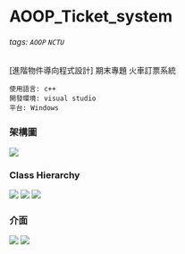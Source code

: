 # AOOP_Ticket_system
###### tags: `AOOP` `NCTU`
 [進階物件導向程式設計] 期末專題 火車訂票系統

```
使用語言: c++
開發環境: visual studio
平台: Windows
```

### 架構圖
![](https://i.imgur.com/qvq93wx.png)
### Class Hierarchy
![](https://i.imgur.com/UiFP5uW.png)
![](https://i.imgur.com/aPrysuq.png)
![](https://i.imgur.com/rqhXPRE.png)

### 介面
![](https://i.imgur.com/1SExLZz.png)
![](https://i.imgur.com/vNnRT1D.png)


